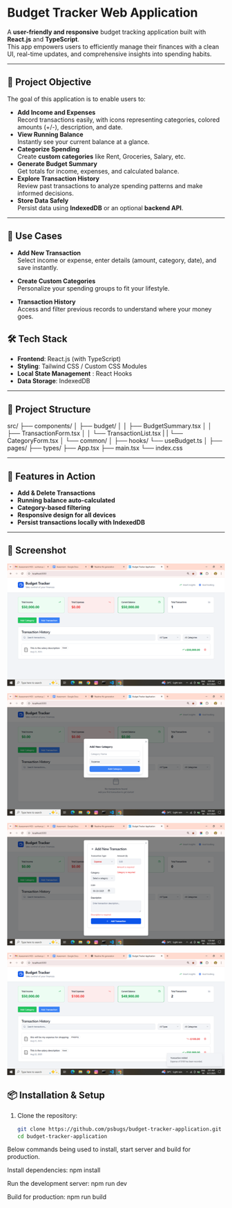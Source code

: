 #  Budget Tracker Web Application

A **user-friendly and responsive** budget tracking application built with **React.js** and **TypeScript**.  
This app empowers users to efficiently manage their finances with a clean UI, real-time updates, and comprehensive insights into spending habits.

---

## 🚀 Project Objective

The goal of this application is to enable users to:
- **Add Income and Expenses**  
  Record transactions easily, with icons representing categories, colored amounts (+/-), description, and date.
- **View Running Balance**  
  Instantly see your current balance at a glance.
- **Categorize Spending**  
  Create **custom categories** like Rent, Groceries, Salary, etc.
- **Generate Budget Summary**  
  Get totals for income, expenses, and calculated balance.
- **Explore Transaction History**  
  Review past transactions to analyze spending patterns and make informed decisions.
- **Store Data Safely**  
  Persist data using **IndexedDB** or an optional **backend API**.

---

## 📌 Use Cases

- **Add New Transaction**  
  Select income or expense, enter details (amount, category, date), and save instantly.  

- **Create Custom Categories**  
  Personalize your spending groups to fit your lifestyle.  

- **Transaction History**  
  Access and filter previous records to understand where your money goes.  


## 🛠️ Tech Stack

- **Frontend**: React.js (with TypeScript)  
- **Styling**: Tailwind CSS / Custom CSS Modules
- **Local State Management** : React Hooks  
- **Data Storage**: IndexedDB  

---

## 📂 Project Structure

src/
├── components/
│ ├── budget/
│ │ ├── BudgetSummary.tsx
│ │ ├── TransactionForm.tsx
│ │ └── TransactionList.tsx
| | └── CategoryForm.tsx
│ └── common/
│
├── hooks/
  └── useBudget.ts
│
├── pages/
├── types/
├── App.tsx
├── main.tsx
└── index.css


---

## 🧩 Features in Action

- **Add & Delete Transactions**  
- **Running balance auto-calculated**  
- **Category-based filtering**  
- **Responsive design for all devices**  
- **Persist transactions locally with IndexedDB**  

---

## 📸 Screenshot

![Penny-Wise Budget Tracker Screenshot](./public/assets/main-app.png)

![Penny-Wise Budget Tracker Categgory Form](./public/assets/category.png)

![Penny-Wise Budget Tracker Transaction Form](./public/assets/transaction-form.png)

![Penny-Wise Budget Tracker Transaction List](./public/assets/transaction-list.png)


## 📦 Installation & Setup

1. Clone the repository:
   ```bash
   git clone https://github.com/psbugs/budget-tracker-application.git
   cd budget-tracker-application


Below commands being used to install, start server and build for production.

Install dependencies:
npm install

Run the development server:
npm run dev

Build for production:
npm run build